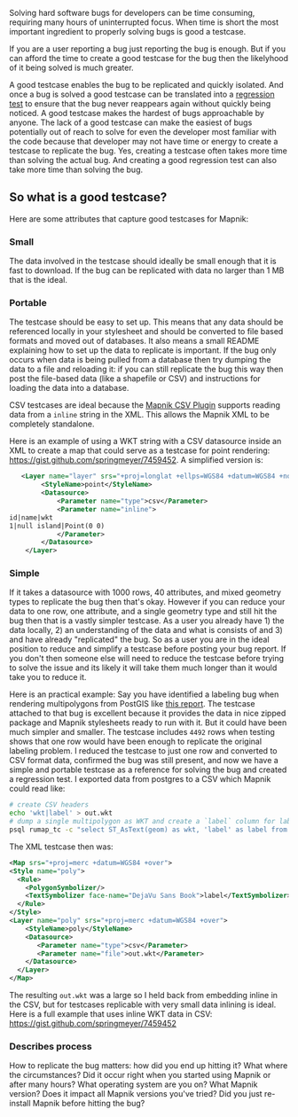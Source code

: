 Solving hard software bugs for developers can be time consuming, requiring many hours of uninterrupted focus. When time is short the most important ingredient to properly solving bugs is good a testcase.

If you are a user reporting a bug just reporting the bug is enough. But if you can afford the time to create a good testcase for the bug then the likelyhood of it being solved is much greater.

A good testcase enables the bug to be replicated and quickly isolated. And once a bug is solved a good testcase can be translated into a [regression test](http://en.wikipedia.org/wiki/Regression_testing) to ensure that the bug never reappears again without quickly being noticed. A good testcase makes the hardest of bugs approachable by anyone. The lack of a good testcase can make the easiest of bugs potentially out of reach to solve for even the developer most familiar with the code because that developer may not have time or energy to create a testcase to replicate the bug. Yes, creating a testcase often takes more time than solving the actual bug. And creating a good regression test can also take more time than solving the bug.

## So what is a good testcase?

Here are some attributes that capture good testcases for Mapnik:

### Small

The data involved in the testcase should ideally be small enough that it is fast to download. If the bug can be replicated with data no larger than 1 MB that is the ideal.

### Portable

The testcase should be easy to set up. This means that any data should be referenced locally in your stylesheet and should be converted to file based formats and moved out of databases. It also means a small README explaining how to set up the data to replicate is important. If the bug only occurs when data is being pulled from a database then try dumping the data to a file and reloading it: if you can still replicate the bug this way then post the file-based data (like a shapefile or CSV) and instructions for loading the data into a database. 

CSV testcases are ideal because the [Mapnik CSV Plugin](https://github.com/mapnik/mapnik/wiki/CSV-Plugin) supports reading data from a `inline` string in the XML. This allows the Mapnik XML to be completely standalone.

Here is an example of using a WKT string with a CSV datasource inside an XML to create a map that could serve as a testcase for point rendering: https://gist.github.com/springmeyer/7459452. A simplified version is:

```xml
   <Layer name="layer" srs="+proj=longlat +ellps=WGS84 +datum=WGS84 +no_defs">
        <StyleName>point</StyleName>
        <Datasource>
            <Parameter name="type">csv</Parameter>
            <Parameter name="inline">
id|name|wkt
1|null island|Point(0 0)
            </Parameter>
        </Datasource>
    </Layer>
```

### Simple

If it takes a datasource with 1000 rows, 40 attributes, and mixed geometry types to replicate the bug then that's okay. However if you can reduce your data to one row, one attribute, and a single geometry type and still hit the bug then that is a vastly simpler testcase. As a user you already have 1) the data locally, 2) an understanding of the data and what is consists of and 3) and have already "replicated" the bug. So as a user you are in the ideal position to reduce and simplify a testcase before posting your bug report. If you don't then someone else will need to reduce the testcase before trying to solve the issue and its likely it will take them much longer than it would take you to reduce it.

Here is an practical example: Say you have identified a labeling bug when rendering multipolygons from PostGIS like [this report](https://github.com/mapnik/mapnik/issues/2062). The testcase attached to that bug is excellent because it provides the data in nice zipped package and Mapnik stylesheets ready to run with it. But it could have been much simpler and smaller. The testcase includes `4492` rows when testing shows that one row would have been enough to replicate the original labeling problem. I reduced the testcase to just one row and converted to CSV format data, confirmed the bug was still present, and now we have a simple and portable testcase as a reference for solving the bug and created a regression test. I exported data from postgres to a CSV which Mapnik could read like:

```sh
# create CSV headers
echo 'wkt|label' > out.wkt
# dump a single multipolygon as WKT and create a `label` column for labeling
psql rumap_tc -c "select ST_AsText(geom) as wkt, 'label' as label from topo_sz where id=697611;" -A -t >> out.wkt
```

The XML testcase then was:
```xml
<Map srs="+proj=merc +datum=WGS84 +over">
<Style name="poly">
  <Rule>
    <PolygonSymbolizer/>
    <TextSymbolizer face-name="DejaVu Sans Book">label</TextSymbolizer>
  </Rule>
</Style>
<Layer name="poly" srs="+proj=merc +datum=WGS84 +over">
    <StyleName>poly</StyleName>
    <Datasource>
       <Parameter name="type">csv</Parameter>
       <Parameter name="file">out.wkt</Parameter>
    </Datasource>
  </Layer>
</Map>
```

The resulting `out.wkt` was a large so I held back from embedding inline in the CSV, but for testcases replicable with very small data inlining is ideal. Here is a full example that uses inline WKT data in CSV: https://gist.github.com/springmeyer/7459452

### Describes process

How to replicate the bug matters: how did you end up hitting it? What where the circumstances? Did it occur right when you started using Mapnik or after many hours? What operating system are you on? What Mapnik version? Does it impact all Mapnik versions you've tried? Did you just re-install Mapnik before hitting the bug?
